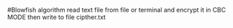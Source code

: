#Blowfish algorithm
read text file from file or terminal and encrypt it in CBC MODE then write to file cipther.txt